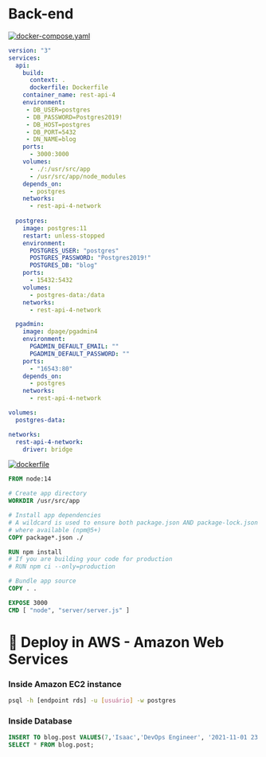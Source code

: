 # Back-end

[![docker-compose.yaml](https://img.shields.io/badge/-docker--compose.yaml-pink?style=social&logo=docker&logoColor=magenta)](#)

```yaml
version: "3"
services:
  api:
    build:
      context: .
      dockerfile: Dockerfile
    container_name: rest-api-4
    environment:
     - DB_USER=postgres
     - DB_PASSWORD=Postgres2019!
     - DB_HOST=postgres
     - DB_PORT=5432
     - DN_NAME=blog
    ports:
      - 3000:3000
    volumes: 
      - ./:/usr/src/app
      - /usr/src/app/node_modules
    depends_on: 
      - postgres
    networks:
      - rest-api-4-network
    
  postgres: 
    image: postgres:11
    restart: unless-stopped
    environment: 
      POSTGRES_USER: "postgres"
      POSTGRES_PASSWORD: "Postgres2019!"
      POSTGRES_DB: "blog"
    ports:
      - 15432:5432
    volumes:
      - postgres-data:/data
    networks:
      - rest-api-4-network

  pgadmin:
    image: dpage/pgadmin4
    environment:
      PGADMIN_DEFAULT_EMAIL: ""
      PGADMIN_DEFAULT_PASSWORD: ""
    ports:
      - "16543:80"
    depends_on:
      - postgres
    networks:
      - rest-api-4-network

volumes:
  postgres-data:

networks:
  rest-api-4-network:
    driver: bridge
```

[![dockerfile](https://img.shields.io/badge/-Dockerfile-blue?style=social&logo=docker&logoColor=blue)](#)

```dockerfile
FROM node:14

# Create app directory
WORKDIR /usr/src/app

# Install app dependencies
# A wildcard is used to ensure both package.json AND package-lock.json are copied
# where available (npm@5+)
COPY package*.json ./

RUN npm install
# If you are building your code for production
# RUN npm ci --only=production

# Bundle app source
COPY . .

EXPOSE 3000
CMD [ "node", "server/server.js" ]
```

# 🚀 Deploy in AWS - Amazon Web Services

### Inside Amazon EC2 instance
```sh
psql -h [endpoint rds] -u [usuário] -w postgres
```

### Inside Database
```sql
INSERT TO blog.post VALUES(7,'Isaac','DevOps Engineer', '2021-11-01 23:54:02');
SELECT * FROM blog.post;
```
